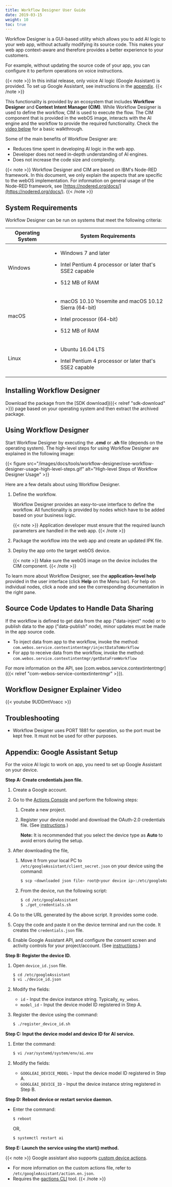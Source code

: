 ```yaml
---
title: Workflow Designer User Guide
date: 2019-03-15
weight: 10
toc: true
---
```


Workflow Designer is a GUI-based utility which allows you to add AI logic to your web app, without actually modifying its source code. This makes your web app context-aware and therefore provides a better experience to your customers.

For example, without updating the source code of your app, you can configure it to perform operations on voice instructions.

{{< note >}}
In this initial release, only voice AI logic (Google Assistant) is provided. To set up Google Assistant, see instructions in the [appendix](#appendix-google-assistant-setup).
{{< /note >}}

This functionality is provided by an ecosystem that includes **Workflow Designer** and **Context Intent Manager (CIM)**. While Workflow Designer is used to define the workflow, CIM is used to execute the flow. The CIM component that is provided in the webOS image, interacts with the AI engine and the workflow to provide the required functionality. Check the [video below](#workflow-designer-explainer-video) for a basic walkthrough.

Some of the main benefits of Workflow Designer are:

- Reduces time spent in developing AI logic in the web app.
- Developer does not need in-depth understanding of AI engines.
- Does not increase the code size and complexity.

{{< note >}}
Workflow Designer and CIM are based on IBM's Node-RED framework. In this document, we only explain the aspects that are specific to the webOS implementation. For information on general usage of the Node-RED framework, see [https://nodered.org/docs/](https://nodered.org/docs/).
{{< /note >}}

## System Requirements

Workflow Designer can be run on systems that meet the following criteria:

<div class="table-container">
<table class="table is-bordered is-fullwidth">
<thead>
<tr class="header">
<th>Operating System</th>
<th>System Requirements</th>
</tr>
</thead>
<tbody>
<tr class="odd">
<td><p>Windows</p></td>
<td><ul>
<li><p>Windows 7 and later</p></li>
<li><p>Intel Pentium 4 processor or later that's SSE2 capable</p></li>
<li><p>512 MB of RAM</p></li>
</ul></td>
</tr>
<tr class="even">
<td><p>macOS</p></td>
<td><ul>
<li><p>macOS 10.10 Yosemite and macOS 10.12 Sierra (64-bit)</p></li>
<li><p>Intel processor (64-bit)</p></li>
<li><p>512 MB of RAM</p></li>
</ul></td>
</tr>
<tr class="odd">
<td><p>Linux</p></td>
<td><ul>
<li><p>Ubuntu 16.04 LTS</p></li>
<li><p>Intel Pentium 4 processor or later that's SSE2 capable</p></li>
</ul></td>
</tr>
</tbody>
</table>
</div>

## Installing Workflow Designer

Download the package from the [SDK download]({{< relref "sdk-download" >}}) page based on your operating system and then extract the archived package.

## Using Workflow Designer

Start Workflow Designer by executing the **.cmd** or **.sh** file (depends on the operating system). The high-level steps for using Workflow Designer are explained in the following image:

{{< figure src="/images/docs/tools/workflow-designer/ose-workflow-designer-usage-high-level-steps.gif" alt="High-level Steps of Workflow Designer Usage" >}}

Here are a few details about using Workflow Designer.

1.  Define the workflow.

    Workflow Designer provides an easy-to-use interface to define the workflow. All functionality is provided by nodes which have to be added based on your business logic.

    {{< note >}}
    Application developer must ensure that the required launch parameters are handled in the web app.
    {{< /note >}}

2.  Package the workflow into the web app and create an updated IPK file.

3.  Deploy the app onto the target webOS device.

    {{< note >}}
    Make sure the webOS image on the device includes the CIM component.
    {{< /note >}}

To learn more about Workflow Designer, see the **application-level help** provided in the user interface (click **Help** on the Menu bar). For help on individual nodes, click a node and see the corresponding documentation in the right pane.

## Source Code Updates to Handle Data Sharing

If the workflow is defined to get data from the app ("data-inject" node) or to publish data to the app ("data-publish" node), minor updates must be made in the app source code.

- To inject data from app to the workflow, invoke the method: `com.webos.service.contextintentmgr/injectDataToWorkflow`
- For app to receive data from the workflow, invoke the method: `com.webos.service.contextintentmgr/getDataFromWorkflow`

For more information on the API, see [com.webos.service.contextintentmgr]({{< relref "com-webos-service-contextintentmgr" >}}).

## Workflow Designer Explainer Video

{{< youtube 9UDDmtVoacc >}}

## Troubleshooting

* Workflow Designer uses PORT 1881 for operation, so the port must be kept free. It must not be used for other purposes.

## Appendix: Google Assistant Setup

For the voice AI logic to work on app, you need to set up Google Assistant on your device.

**Step A: Create credentials.json file.**

1.  Create a Google account.

2.  Go to the [Actions Console](http://console.actions.google.com/) and perform the following steps:

    1.  Create a new project.

    2.  Register your device model and download the OAuth-2.0 credentials file. (See [instructions](https://developers.google.com/assistant/sdk/guides/service/python/embed/register-device).)

        **Note:** It is recommended that you select the device type as **Auto** to avoid errors during the setup.

3.  After downloading the file,

    1.  Move it from your local PC to `/etc/googleAssistant/client_secret.json` on your device using the command:

        ``` bash
        $ scp <downloaded json file> root@<your device ip>:/etc/googleAssistant/client_secret.json
        ```

    2.  From the device, run the following script:

        ``` bash
        $ cd /etc/googleAssistant
        $ ./get_credentials.sh
        ```

4.  Go to the URL generated by the above script. It provides some code.

5.  Copy the code and paste it on the device terminal and run the code. It creates the `credentials.json` file.

6.  Enable Google Assistant API, and configure the consent screen and activity controls for your project/account. (See [instructions](https://developers.google.com/assistant/sdk/guides/service/python/embed/config-dev-project-and-account#config-dev-project).)

**Step B: Register the device ID.**

1.  Open `device_id.json` file.

    ```bash
    $ cd /etc/googleAssistant
    $ vi ./device_id.json
    ```

2.  Modify the fields:

    - `id` - Input the device instance string. Typically, `my_webos`.
    - `model_id` -  Input the device model ID registered in Step A.

3.  Register the device using the command:

    ```bash
    $ ./register_device_id.sh
    ```

**Step C: Input the device model and device ID for AI service.**

1.  Enter the command:

    ```bash
    $ vi /var/systemd/system/env/ai.env
    ```

2.  Modify the fields:

    - `GOOGLEAI_DEVICE_MODEL` - Input the device model ID registered in Step A.
    - `GOOGLEAI_DEVICE_ID` - Input the device instance string registered in Step B.

**Step D: Reboot device or restart service daemon.**

  - Enter the command:

    ```bash
    $ reboot
    ```

    OR,

    ```bash
    $ systemctl restart ai
    ```

**Step E: Launch the service using the start() method.**

{{< note >}}
Google assistant also supports [custom device actions](http://developers.google.com/assistant/sdk/guides/service/python/extend/custom-actions).

- For more information on the custom actions file, refer to `/etc/googleAssistant/action.en.json`.
- Requires the [gactions CLI](http://developers.google.com/actions/tools/gactions-cli) tool.
{{< /note >}}
